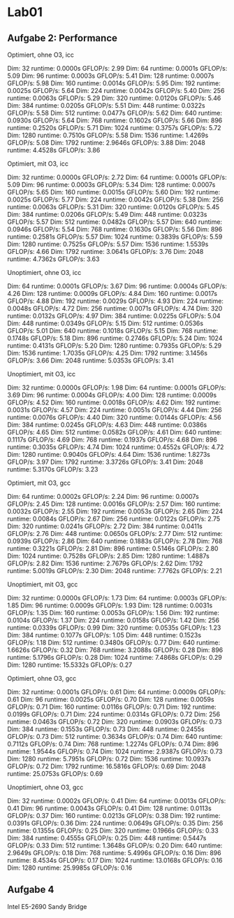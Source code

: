 # Lab01

## Aufgabe 2: Performance

Optimiert, ohne O3, icc

Dim:   32  runtime:  0.0000s  GFLOP/s: 2.99
Dim:   64  runtime:  0.0001s  GFLOP/s: 5.09
Dim:   96  runtime:  0.0003s  GFLOP/s: 5.41
Dim:  128  runtime:  0.0007s  GFLOP/s: 5.98
Dim:  160  runtime:  0.0014s  GFLOP/s: 5.95
Dim:  192  runtime:  0.0025s  GFLOP/s: 5.64
Dim:  224  runtime:  0.0042s  GFLOP/s: 5.40
Dim:  256  runtime:  0.0063s  GFLOP/s: 5.29
Dim:  320  runtime:  0.0120s  GFLOP/s: 5.46
Dim:  384  runtime:  0.0205s  GFLOP/s: 5.51
Dim:  448  runtime:  0.0322s  GFLOP/s: 5.58
Dim:  512  runtime:  0.0477s  GFLOP/s: 5.62
Dim:  640  runtime:  0.0930s  GFLOP/s: 5.64
Dim:  768  runtime:  0.1602s  GFLOP/s: 5.66
Dim:  896  runtime:  0.2520s  GFLOP/s: 5.71
Dim: 1024  runtime:  0.3757s  GFLOP/s: 5.72
Dim: 1280  runtime:  0.7510s  GFLOP/s: 5.58
Dim: 1536  runtime:  1.4269s  GFLOP/s: 5.08
Dim: 1792  runtime:  2.9646s  GFLOP/s: 3.88
Dim: 2048  runtime:  4.4528s  GFLOP/s: 3.86

Optimiert, mit O3, icc

Dim:   32  runtime:  0.0000s  GFLOP/s: 2.72
Dim:   64  runtime:  0.0001s  GFLOP/s: 5.09
Dim:   96  runtime:  0.0003s  GFLOP/s: 5.34
Dim:  128  runtime:  0.0007s  GFLOP/s: 5.65
Dim:  160  runtime:  0.0015s  GFLOP/s: 5.60
Dim:  192  runtime:  0.0025s  GFLOP/s: 5.77
Dim:  224  runtime:  0.0042s  GFLOP/s: 5.38
Dim:  256  runtime:  0.0063s  GFLOP/s: 5.31
Dim:  320  runtime:  0.0120s  GFLOP/s: 5.45
Dim:  384  runtime:  0.0206s  GFLOP/s: 5.49
Dim:  448  runtime:  0.0323s  GFLOP/s: 5.57
Dim:  512  runtime:  0.0482s  GFLOP/s: 5.57
Dim:  640  runtime:  0.0946s  GFLOP/s: 5.54
Dim:  768  runtime:  0.1630s  GFLOP/s: 5.56
Dim:  896  runtime:  0.2581s  GFLOP/s: 5.57
Dim: 1024  runtime:  0.3839s  GFLOP/s: 5.59
Dim: 1280  runtime:  0.7525s  GFLOP/s: 5.57
Dim: 1536  runtime:  1.5539s  GFLOP/s: 4.66
Dim: 1792  runtime:  3.0641s  GFLOP/s: 3.76
Dim: 2048  runtime:  4.7362s  GFLOP/s: 3.63


Unoptimiert, ohne O3, icc

Dim:   64  runtime:  0.0001s  GFLOP/s: 3.67
Dim:   96  runtime:  0.0004s  GFLOP/s: 4.26
Dim:  128  runtime:  0.0009s  GFLOP/s: 4.84
Dim:  160  runtime:  0.0017s  GFLOP/s: 4.88
Dim:  192  runtime:  0.0029s  GFLOP/s: 4.93
Dim:  224  runtime:  0.0048s  GFLOP/s: 4.72
Dim:  256  runtime:  0.0071s  GFLOP/s: 4.74
Dim:  320  runtime:  0.0132s  GFLOP/s: 4.97
Dim:  384  runtime:  0.0225s  GFLOP/s: 5.04
Dim:  448  runtime:  0.0349s  GFLOP/s: 5.15
Dim:  512  runtime:  0.0536s  GFLOP/s: 5.01
Dim:  640  runtime:  0.1018s  GFLOP/s: 5.15
Dim:  768  runtime:  0.1748s  GFLOP/s: 5.18
Dim:  896  runtime:  0.2746s  GFLOP/s: 5.24
Dim: 1024  runtime:  0.4131s  GFLOP/s: 5.20
Dim: 1280  runtime:  0.7935s  GFLOP/s: 5.29
Dim: 1536  runtime:  1.7035s  GFLOP/s: 4.25
Dim: 1792  runtime:  3.1456s  GFLOP/s: 3.66
Dim: 2048  runtime:  5.0353s  GFLOP/s: 3.41

Unoptimiert, mit O3, icc

Dim:   32  runtime:  0.0000s  GFLOP/s: 1.98
Dim:   64  runtime:  0.0001s  GFLOP/s: 3.69
Dim:   96  runtime:  0.0004s  GFLOP/s: 4.00
Dim:  128  runtime:  0.0009s  GFLOP/s: 4.52
Dim:  160  runtime:  0.0018s  GFLOP/s: 4.62
Dim:  192  runtime:  0.0031s  GFLOP/s: 4.57
Dim:  224  runtime:  0.0051s  GFLOP/s: 4.44
Dim:  256  runtime:  0.0076s  GFLOP/s: 4.40
Dim:  320  runtime:  0.0144s  GFLOP/s: 4.56
Dim:  384  runtime:  0.0245s  GFLOP/s: 4.63
Dim:  448  runtime:  0.0386s  GFLOP/s: 4.65
Dim:  512  runtime:  0.0582s  GFLOP/s: 4.61
Dim:  640  runtime:  0.1117s  GFLOP/s: 4.69
Dim:  768  runtime:  0.1937s  GFLOP/s: 4.68
Dim:  896  runtime:  0.3035s  GFLOP/s: 4.74
Dim: 1024  runtime:  0.4552s  GFLOP/s: 4.72
Dim: 1280  runtime:  0.9040s  GFLOP/s: 4.64
Dim: 1536  runtime:  1.8273s  GFLOP/s: 3.97
Dim: 1792  runtime:  3.3726s  GFLOP/s: 3.41
Dim: 2048  runtime:  5.3170s  GFLOP/s: 3.23


Optimiert, mit O3, gcc

Dim:   64  runtime:  0.0002s  GFLOP/s: 2.24
Dim:   96  runtime:  0.0007s  GFLOP/s: 2.45
Dim:  128  runtime:  0.0016s  GFLOP/s: 2.57
Dim:  160  runtime:  0.0032s  GFLOP/s: 2.55
Dim:  192  runtime:  0.0053s  GFLOP/s: 2.65
Dim:  224  runtime:  0.0084s  GFLOP/s: 2.67
Dim:  256  runtime:  0.0122s  GFLOP/s: 2.75
Dim:  320  runtime:  0.0241s  GFLOP/s: 2.72
Dim:  384  runtime:  0.0411s  GFLOP/s: 2.76
Dim:  448  runtime:  0.0650s  GFLOP/s: 2.77
Dim:  512  runtime:  0.0939s  GFLOP/s: 2.86
Dim:  640  runtime:  0.1883s  GFLOP/s: 2.78
Dim:  768  runtime:  0.3221s  GFLOP/s: 2.81
Dim:  896  runtime:  0.5146s  GFLOP/s: 2.80
Dim: 1024  runtime:  0.7528s  GFLOP/s: 2.85
Dim: 1280  runtime:  1.4887s  GFLOP/s: 2.82
Dim: 1536  runtime:  2.7679s  GFLOP/s: 2.62
Dim: 1792  runtime:  5.0019s  GFLOP/s: 2.30
Dim: 2048  runtime:  7.7762s  GFLOP/s: 2.21


Unoptimiert, mit O3, gcc

Dim:   32  runtime:  0.0000s  GFLOP/s: 1.73
Dim:   64  runtime:  0.0003s  GFLOP/s: 1.85
Dim:   96  runtime:  0.0009s  GFLOP/s: 1.93
Dim:  128  runtime:  0.0031s  GFLOP/s: 1.35
Dim:  160  runtime:  0.0053s  GFLOP/s: 1.56
Dim:  192  runtime:  0.0104s  GFLOP/s: 1.37
Dim:  224  runtime:  0.0158s  GFLOP/s: 1.42
Dim:  256  runtime:  0.0339s  GFLOP/s: 0.99
Dim:  320  runtime:  0.0535s  GFLOP/s: 1.23
Dim:  384  runtime:  0.1077s  GFLOP/s: 1.05
Dim:  448  runtime:  0.1523s  GFLOP/s: 1.18
Dim:  512  runtime:  0.3480s  GFLOP/s: 0.77
Dim:  640  runtime:  1.6626s  GFLOP/s: 0.32
Dim:  768  runtime:  3.2088s  GFLOP/s: 0.28
Dim:  896  runtime:  5.1796s  GFLOP/s: 0.28
Dim: 1024  runtime:  7.4868s  GFLOP/s: 0.29
Dim: 1280  runtime: 15.5332s  GFLOP/s: 0.27

Optimiert, ohne O3, gcc

Dim:   32  runtime:  0.0001s  GFLOP/s: 0.61
Dim:   64  runtime:  0.0009s  GFLOP/s: 0.61
Dim:   96  runtime:  0.0025s  GFLOP/s: 0.70
Dim:  128  runtime:  0.0059s  GFLOP/s: 0.71
Dim:  160  runtime:  0.0116s  GFLOP/s: 0.71
Dim:  192  runtime:  0.0199s  GFLOP/s: 0.71
Dim:  224  runtime:  0.0314s  GFLOP/s: 0.72
Dim:  256  runtime:  0.0463s  GFLOP/s: 0.72
Dim:  320  runtime:  0.0903s  GFLOP/s: 0.73
Dim:  384  runtime:  0.1553s  GFLOP/s: 0.73
Dim:  448  runtime:  0.2455s  GFLOP/s: 0.73
Dim:  512  runtime:  0.3634s  GFLOP/s: 0.74
Dim:  640  runtime:  0.7112s  GFLOP/s: 0.74
Dim:  768  runtime:  1.2274s  GFLOP/s: 0.74
Dim:  896  runtime:  1.9544s  GFLOP/s: 0.74
Dim: 1024  runtime:  2.9387s  GFLOP/s: 0.73
Dim: 1280  runtime:  5.7951s  GFLOP/s: 0.72
Dim: 1536  runtime: 10.0937s  GFLOP/s: 0.72
Dim: 1792  runtime: 16.5816s  GFLOP/s: 0.69
Dim: 2048  runtime: 25.0753s  GFLOP/s: 0.69

Unoptimiert, ohne O3, gcc

Dim:   32  runtime:  0.0002s  GFLOP/s: 0.41
Dim:   64  runtime:  0.0013s  GFLOP/s: 0.41
Dim:   96  runtime:  0.0043s  GFLOP/s: 0.41
Dim:  128  runtime:  0.0113s  GFLOP/s: 0.37
Dim:  160  runtime:  0.0213s  GFLOP/s: 0.38
Dim:  192  runtime:  0.0391s  GFLOP/s: 0.36
Dim:  224  runtime:  0.0649s  GFLOP/s: 0.35
Dim:  256  runtime:  0.1355s  GFLOP/s: 0.25
Dim:  320  runtime:  0.1966s  GFLOP/s: 0.33
Dim:  384  runtime:  0.4555s  GFLOP/s: 0.25
Dim:  448  runtime:  0.5447s  GFLOP/s: 0.33
Dim:  512  runtime:  1.3648s  GFLOP/s: 0.20
Dim:  640  runtime:  2.9649s  GFLOP/s: 0.18
Dim:  768  runtime:  5.4996s  GFLOP/s: 0.16
Dim:  896  runtime:  8.4534s  GFLOP/s: 0.17
Dim: 1024  runtime: 13.0168s  GFLOP/s: 0.16
Dim: 1280  runtime: 25.9985s  GFLOP/s: 0.16

## Aufgabe 4

Intel E5-2690 Sandy Bridge
